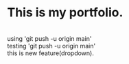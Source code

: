 # This is my portfolio.
<br>
using 'git push -u origin main'
<br>
testing 'git push -u origin main'
<br>
this is new feature(dropdown).